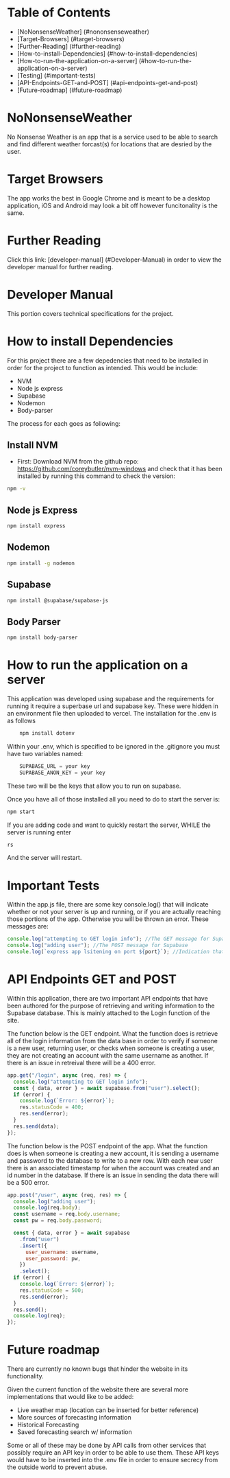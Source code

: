 # Table of Contents

- [NoNonsenseWeather] (#nononsenseweather)
- [Target-Browsers] (#target-browsers)
- [Further-Reading] (#further-reading)
- [How-to-install-Dependencies] (#how-to-install-dependencies)
- [How-to-run-the-application-on-a-server] (#how-to-run-the-application-on-a-server)
- [Testing] (#important-tests)
- [API-Endpoints-GET-and-POST] (#api-endpoints-get-and-post)
- [Future-roadmap] (#future-roadmap)

# NoNonsenseWeather

No Nonsense Weather is an app that is a service used to be able to search and find
different weather forcast(s) for locations that are desried by the user.

# Target Browsers

The app works the best in Google Chrome and is meant to be a desktop application, iOS and Android
may look a bit off however funcitonality is the same.

# Further Reading

Click this link: [developer-manual] (#Developer-Manual) in order to view the developer manual for further reading.

# Developer Manual

This portion covers technical specifications for the project.

# How to install Dependencies

For this project there are a few depedencies that need to be installed in order for the project to function as intended.
This would be include:

- NVM
- Node js express
- Supabase
- Nodemon
- Body-parser

The process for each goes as following:

## Install NVM

- First: Download NVM from the github repo: https://github.com/coreybutler/nvm-windows and check that it has been installed by running this command to check the version:

```bash
npm -v
```

## Node js Express

```bash
npm install express
```

## Nodemon

```bash
npm install -g nodemon
```

## Supabase

```bash
npm install @supabase/supabase-js
```

## Body Parser

```bash
npm install body-parser
```

# How to run the application on a server

This application was developed using supabase and the requirements for running it require a superbase url and supabase key. These were hidden in an environment file then uploaded to vercel. The installation for the .env is as follows

```bash
    npm install dotenv
```

Within your .env, which is specified to be ignored in the .gitignore you must have two variables named:

```javascript
    SUPABASE_URL = your key
    SUPABASE_ANON_KEY = your key
```

These two will be the keys that allow you to run on supabase.

Once you have all of those installed all you need to do to start the server is:

```bash
npm start
```

If you are adding code and want to quickly restart the server, WHILE the server is running enter

```bash
rs
```

And the server will restart.

# Important Tests

Within the app.js file, there are some key console.log() that will indicate whether or not your server is up and running, or if you are actually reaching those portions of the app. Otherwise you will be thrown an error. These messages are:

```javascript
console.log("attempting to GET login info"); //The GET message for Supabase
console.log("adding user"); //The POST message for Supabase
console.log(`express app lsitening on port ${port}`); //Indication that your server is running on your desired port, 3000 was used in the app.js
```

# API Endpoints GET and POST

Within this application, there are two important API endpoints that have been authored for the purpose of retrieving and writing information to the Supabase database. This is mainly attached to the Login function of the site.

The function below is the GET endpoint. What the function does is retrieve all of the login information from the data base in order to verify if someone is a new user, returning user, or checks when someone is creating a user, they are not creating an account with the same username as another. If there is an issue in retreival there will be a 400 error.

```javascript
app.get("/login", async (req, res) => {
  console.log("attempting to GET login info");
  const { data, error } = await supabase.from("user").select();
  if (error) {
    console.log(`Error: ${error}`);
    res.statusCode = 400;
    res.send(error);
  }
  res.send(data);
});
```

The function below is the POST endpoint of the app. What the function does is when someone is creating a new account, it is sending a username and password to the database to write to a new row. With each new user there is an associated timestamp for when the account was created and an id number in the database. If there is an issue in sending the data there will be a 500 error.

```javascript
app.post("/user", async (req, res) => {
  console.log("adding user");
  console.log(req.body);
  const username = req.body.username;
  const pw = req.body.password;

  const { data, error } = await supabase
    .from("user")
    .insert({
      user_username: username,
      user_password: pw,
    })
    .select();
  if (error) {
    console.log(`Error: ${error}`);
    res.statusCode = 500;
    res.send(error);
  }
  res.send();
  console.log(req);
});
```

# Future roadmap

There are currently no known bugs that hinder the website in its functionality.

Given the current function of the website there are several more implementations that would like to be added:

- Live weather map (location can be inserted for better reference)
- More sources of forecasting information
- Historical Forecasting
- Saved forecasting search w/ information

Some or all of these may be done by API calls from other services that possibly require an API key in order to be able to use them. These API keys would have to be inserted into the .env file in order to ensure secrecy from the outside world to prevent abuse.

